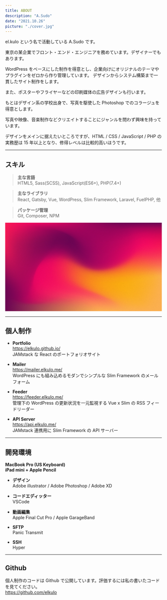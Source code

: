 ```yaml
---
title: ABOUT
description: "A.Sudo"
date: "2021.10.26"
picture: "./cover.jpg"
---
```


el.kulo という名で活動している A.Sudo です。

東京の某企業でフロント・エンド・エンジニアを務めています。デザイナーでもあります。

WordPress をベースにした制作を得意とし、企業向けにオリジナルのテーマやプラグインをゼロから作り管理しています。
デザインからシステム構築まで一貫したサイト制作をします。

また、ポスターやフライヤーなどの印刷媒体の広告デザインも行います。

もとはデザイン系の学校出身で、写真を駆使した Photoshop でのコラージュを得意とします。

写真や映像、音楽制作などクリエイトすることにジャンルを問わず興味を持っています。

デザインをメインに据えたいところですが、HTML / CSS / JavaScript / PHP の実務歴は 15 年以上となり、修得レベルは比較的高いほうです。

---

## スキル

> **主な言語**  
> HTML5, Sass(SCSS), JavaScript(ES6+), PHP(7.4+)

> **主なライブラリ**  
> React, Gatsby, Vue, WordPress, Slim Framework, Laravel, FuelPHP, 他

> **パッケージ管理**  
> Git, Composer, NPM

![画像の埋込](cover.jpg)

---

## 個人制作

- **Portfolio**  
  https://elkulo.github.io/  
  JAMstack な React のポートフォリオサイト

- **Mailer**  
  https://mailer.elkulo.me/  
  WordPress にも組み込めるモダンでシンプルな Slim Framework のメールフォーム

- **Feeder**  
  https://feeder.elkulo.me/  
  管理下の WordPress の更新状況を一元監視する Vue x Slim の RSS フィードリーダー

- **API Server**  
  https://api.elkulo.me/  
  JAMstack 連携用に Slim Framework の API サーバー

---

## 開発環境

**MacBook Pro (US Keyboard)**  
**iPad mini + Apple Pencil**

- **デザイン**  
  Adobe illustrator / Adobe Photoshop / Adobe XD

- **コードエディッター**  
  VSCode

- **動画編集**  
  Apple Final Cut Pro / Apple GarageBand

- **SFTP**  
  Panic Transmit

- **SSH**  
  Hyper

---

## Github

個人制作のコードは Github で公開しています。評価するには私の書いたコードを見てください。  
https://github.com/elkulo
